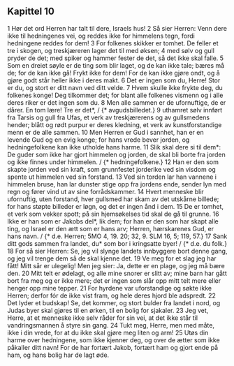 ## Kapittel 10

1 Hør det ord Herren har talt til dere, Israels hus!
2 Så sier Herren: Venn dere ikke til hedningenes vei, og reddes ikke for himmelens tegn, fordi hedningene reddes for dem!
3 For folkenes skikker er tomhet. De feller et tre i skogen, og treskjæreren lager det til med øksen;
4 med sølv og gull pryder de det; med spiker og hammer fester de det, så det ikke skal falle.
5 Som en dreiet søyle er de ting som blir laget, og de kan ikke tale; bæres må de; for de kan ikke gå! Frykt ikke for dem! For de kan ikke gjøre ondt, og å gjøre godt står heller ikke i deres makt.
6 Det er ingen som du, Herre! Stor er du, og stort er ditt navn ved ditt velde.
7 Hvem skulle ikke frykte deg, du folkenes konge! Deg tilkommer det; for blant alle folkenes vismenn og i alle deres riker er det ingen som du.
8 Men alle sammen er de ufornuftige, de er dårer. En tom lære! Tre er det*, / {* avgudsbilledet.}
9 uthamret sølv innført fra Tarsis og gull fra Ufas, et verk av treskjærerens og av gullsmedens hender; blått og rødt purpur er deres kledning, et verk av kunstforstandige menn er de alle sammen.
10 Men Herren er Gud i sannhet, han er en levende Gud og en evig konge; for hans vrede bever jorden, og hedningefolkene kan ikke utholde hans harme.
11 Slik skal dere si til dem*: De guder som ikke har gjort himmelen og jorden, de skal bli borte fra jorden og ikke finnes under himmelen. / {* hedningefolkene.}
12 Han er den som skapte jorden ved sin kraft, som grunnfestet jorderike ved sin visdom og spente ut himmelen ved sin forstand.
13 Ved sin torden lar han vannene i himmelen bruse, han lar dunster stige opp fra jordens ende, sender lyn med regn og fører vind ut av sine forrådskammer.
14 Hvert menneske blir ufornuftig, uten forstand, hver gullsmed har skam av det utskårne billede; for hans støpte billeder er løgn, og det er ingen ånd i dem.
15 De er tomhet, et verk som vekker spott; på sin hjemsøkelses tid skal de gå til grunne.
16 Ikke er han som er Jakobs del*, lik dem; for han er den som har skapt alle ting, og Israel er den ætt som er hans arv; Herren, hærskarenes Gud, er hans navn. / {* d.e. Herren; 5MO 4, 19. 20; 32, 9. SLM 16, 5; 119, 57.}
17 Sank ditt gods sammen fra landet, du* som bor i kringsatte byer! / {* d.e. du folk.}
18 For så sier Herren: Se, jeg vil slynge landets innbyggere bort denne gang, og jeg vil trenge dem så de skal kjenne det.
19 Ve meg for et slag jeg har fått! Mitt sår er ulegelig! Men jeg sier: Ja, dette er en plage, og jeg må bære den.
20 Mitt telt er ødelagt, og alle mine snorer er slitt av; mine barn har gått bort fra meg og er ikke mere; det er ingen som slår opp mitt telt mere eller henger opp mine tepper.
21 For hyrdene var uforstandige og søkte ikke Herren; derfor fór de ikke vist fram, og hele deres hjord ble adspredt.
22 Det lyder et budskap! Se, det kommer, og stort bulder fra landet i nord, og Judas byer skal gjøres til en ørken, til en bolig for sjakaler.
23 Jeg vet, Herre, at et menneske ikke selv råder for sin vei, at det ikke står til vandringsmannen å styre sin gang.
24 Tukt meg, Herre, men med måte, ikke i din vrede, for at du ikke skal gjøre meg liten og arm!
25 Utøs din harme over hedningene, som ikke kjenner deg, og over de ætter som ikke påkaller ditt navn! For de har fortært Jakob, fortært ham og gjort ende på ham, og hans bolig har de lagt øde.
